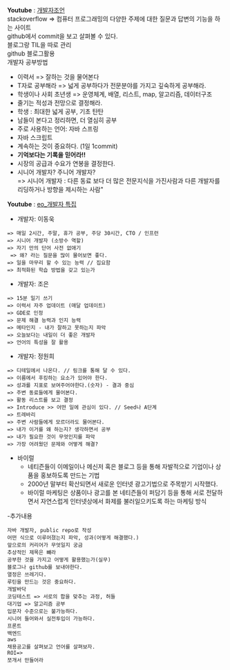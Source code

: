 **Youtube** : [개발자조언](https://www.youtube.com/watch?v=ly7UabPJNvs)    
stackoverflow => 컴퓨터 프로그래밍의 다양한 주제에 대한 질문과 답변의 기능을 하는 사이트     
github에서 commit을 보고 살펴볼 수 있다.  
블로그랑 TIL을 따로 관리        
github 블로그활용     
개발자 공부방법       
- 이력서 => 잘하는 것을 물어본다
- T자로 공부해라 => 넓게 공부하다가 전문분야를 가지고 깊숙하게 공부해라.
- 학생이나 사회 초년생 => 운영체계, 배열, 리스트, map, 알고리즘, 데이터구조
- 줄기는 적성과 전망으로 결정해라.   
- 학생 : 최대한 넓게 공부, 기초 탄탄   
- 남들이 본다고 정리하면, 더 열심히 공부
- 주로 사용하는 언어: 자바 스프링
- 자바 스크립트
- 계속하는 것이 중요하다. (1일 1commit)
- **기억보다는 기록을 믿어라!!**
- 시장의 공급과 수요가 연봉을 결정한다.
- 시니어 개발자? 주니어 개발자?       
  => 시니어 개발자 : 다른 동료 보다 더 많은 전문지식을 가진사람과 다른 개발자를 리딩하거나 방향을 제시하는 사람"
  

**Youtube** : [eo_개발자 특집](https://www.youtube.com/watch?v=sSI9lKojEjc)   

- 개발자: 이동욱
``` 
=> 매일 2시간, 주말, 휴가 공부, 주당 30시간, CTO / 인프런
=> 시니어 개발자 (소방수 역할)
=> 자기 만의 단어 사전 없애기
 => 왜? 라는 질문을 많이 물어보면 좋다.
=> 일을 마무리 할 수 있는 능력 // 집요함 
=> 최적화된 학습 방법을 갖고 있는가
```

- 개발자: 조은
```
=> 15분 일기 쓰기
=> 이력서 자주 업데이트 (매달 업데이트)
=> GDE로 인정
=> 문제 해결 능력과 인지 능력
=> 메타인지 - 내가 잘하고 못하는지 파악 
=> 오늘보다는 내일이 더 좋은 개발자
=> 언어의 특성을 잘 활용
```
- 개발자: 정원희 
```
=> 디테일에서 나온다. // 링크를 통해 달 수 있다. 
=> 이름에서 후킹하는 요소가 있어야 한다. 
=> 성과를 지표로 보여주어야한다.(숫자) - 결과 중심
=> 주변 동료들에게 물어본다.
=> 활동 리스트를 보고 결정
=> Introduce >> 어떤 일에 관심이 있다. // Seed나 A단계
=> 트레바리 
=> 주변 사람들에게 모르더라도 물어본다.
=> 내가 이거를 왜 하는지? 생각하면서 공부
=> 내가 필요한 것이 무엇인지를 파악
=> 가장 어려웠던 문제와 어떻게 해결? 
```
- 바이럴 
  - 네티즌들이 이메일이나 메신저 혹은 블로그 등을 통해 자발적으로 기업이나 상품을 홍보하도록 만드는 기법
  - 2000년 말부터 확산되면서 새로운 인터넷 광고기법으로 주목받기 시작했다. 
  - 바이럴 마케팅은 상품이나 광고를 본 네티즌들이 퍼담기 등을 통해 서로 전달하면서 자연스럽게 인터넷상에서 화제를 불러일으키도록 하는 마케팅 방식

-추가내용
``` 
자바 개발자, public repo로 작성
어떤 식으로 이루어졌는지 파악, 성과(어떻게 해결했다.)
앞으로의 커리어가 무엇일지 궁금
추상적인 제목은 뺴라
공부한 것을 가지고 어떻게 활용했는가(실무)
블로그나 github를 보내야한다.
열정은 쓰레기다.
루틴을 만드는 것은 중요하다.
개발바닥
코딩테스트 => 서로의 합을 맞추는 과정, 허들
대기업 => 알고리즘 공부
입문자 수준으로는 불가능하다.
시니어 들어와서 실전투입이 가능하다.
프론트
백엔드
aws
채용공고를 살펴보고 언어를 살펴보자.
ROI=>
쪼개서 만들어라
```
